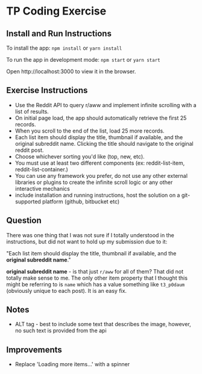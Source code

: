 # TP Coding Exercise

## Install and Run Instructions
To install the app:
`npm install` or `yarn install`

To run the app in development mode:
`npm start` or `yarn start`

Open http://localhost:3000 to view it in the browser.

## Exercise Instructions
- Use the Reddit API to query r/aww and implement infinite scrolling with a list of results.
- On initial page load, the app should automatically retrieve the first 25 records.
- When you scroll to the end of the list, load 25 more records.
- Each list item should display the title, thumbnail if available, and the original subreddit name. Clicking the title should navigate to the original reddit post.
- Choose whichever sorting you'd like (top, new, etc).
- You must use at least two different components (ex: reddit-list-item, reddit-list-container.)
- You can use any framework you prefer, do not use any other external libraries or plugins to create the infinite scroll logic or any other interactive mechanics
- include installation and running instructions, host the solution on a git-supported platform (github, bitbucket etc)

## Question
There was one thing that I was not sure if I totally understood in the instructions, but did not want to hold up my submission due to it:

"Each list item should display the title, thumbnail if available, and the **original subreddit name**."

**original subreddit name** - is that just `r/aww` for all of them?  That did not totally make sense to me. The only other item property that I thought this might be referring to is `name` which has a value something like `t3_p0daum` (obviously unique to each post).  It is an easy fix.

## Notes
- ALT tag - best to include some text that describes the image, however, no such text is provided from the api

## Improvements
- Replace 'Loading more items...' with a spinner
